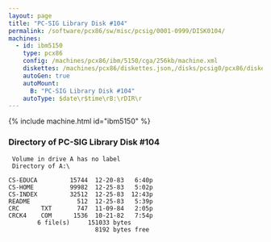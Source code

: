 ```yaml
---
layout: page
title: "PC-SIG Library Disk #104"
permalink: /software/pcx86/sw/misc/pcsig/0001-0999/DISK0104/
machines:
  - id: ibm5150
    type: pcx86
    config: /machines/pcx86/ibm/5150/cga/256kb/machine.xml
    diskettes: /machines/pcx86/diskettes.json,/disks/pcsig0/pcx86/diskettes.json
    autoGen: true
    autoMount:
      B: "PC-SIG Library Disk #104"
    autoType: $date\r$time\rB:\rDIR\r
---
```


{% include machine.html id="ibm5150" %}

### Directory of PC-SIG Library Disk #104

     Volume in drive A has no label
     Directory of A:\

    CS-EDUCA         15744  12-20-83   6:40p
    CS-HOME          99982  12-25-83   5:02p
    CS-INDEX         32512  12-25-83  12:43p
    README             512  12-25-83   5:39p
    CRC      TXT       747  11-09-84   2:05p
    CRCK4    COM      1536  10-21-82   7:54p
            6 file(s)     151033 bytes
                            8192 bytes free
